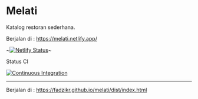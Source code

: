 # Melati

Katalog restoran sederhana.

Berjalan di : <https://melati.netlify.app/>

~[![Netlify Status](https://api.netlify.com/api/v1/badges/0e027cb5-33c2-40a7-9c4e-ff694e4ce831/deploy-status)](https://app.netlify.com/sites/melati/deploys)~

Status CI

[![Continuous Integration](https://github.com/fadzikri/melati/actions/workflows/ci.yml/badge.svg)](https://github.com/fadzikri/melati/actions/workflows/ci.yml)

---

Berjalan di : <https://fadzikr.github.io/melati/dist/index.html>
